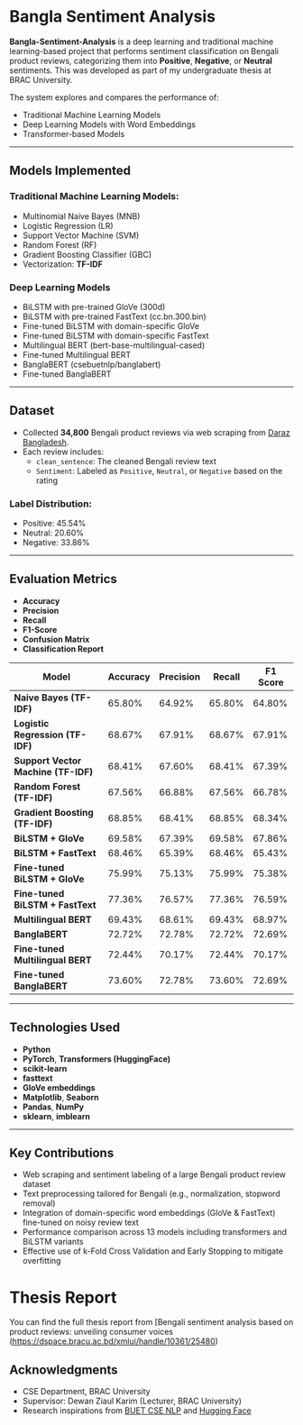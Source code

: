 # Bangla Sentiment Analysis

**Bangla-Sentiment-Analysis** is a deep learning and traditional machine learning-based project that performs sentiment classification on Bengali product reviews, categorizing them into **Positive**, **Negative**, or **Neutral** sentiments. This was developed as part of my undergraduate thesis at BRAC University.

The system explores and compares the performance of:
- Traditional Machine Learning Models 
- Deep Learning Models with Word Embeddings 
- Transformer-based Models 

---

## Models Implemented

### Traditional Machine Learning Models:
- Multinomial Naive Bayes (MNB)
- Logistic Regression (LR)
- Support Vector Machine (SVM)
- Random Forest (RF)
- Gradient Boosting Classifier (GBC)
- Vectorization: **TF-IDF**

### Deep Learning Models
- BiLSTM with pre-trained GloVe (300d)
- BiLSTM with pre-trained FastText (cc.bn.300.bin)
- Fine-tuned BiLSTM with domain-specific GloVe
- Fine-tuned BiLSTM with domain-specific FastText
- Multilingual BERT (bert-base-multilingual-cased)
- Fine-tuned Multilingual BERT
- BanglaBERT (csebuetnlp/banglabert)
- Fine-tuned BanglaBERT

---

## Dataset

- Collected **34,800** Bengali product reviews via web scraping from [Daraz Bangladesh](https://www.daraz.com.bd/).
- Each review includes:
  - `clean_sentence`: The cleaned Bengali review text
  - `Sentiment`: Labeled as `Positive`, `Neutral`, or `Negative` based on the rating

### Label Distribution:
- Positive: 45.54%
- Neutral: 20.60%
- Negative: 33.86%

---

## Evaluation Metrics

- **Accuracy**
- **Precision**
- **Recall**
- **F1-Score**
- **Confusion Matrix**
- **Classification Report**

| Model                                | Accuracy | Precision | Recall | F1 Score |
|-------------------------------------|----------|-----------|--------|----------|
| **Naive Bayes (TF-IDF)**            | 65.80%   | 64.92%    | 65.80% | 64.80%   |
| **Logistic Regression (TF-IDF)**    | 68.67%   | 67.91%    | 68.67% | 67.91%   |
| **Support Vector Machine (TF-IDF)** | 68.41%   | 67.60%    | 68.41% | 67.39%   |
| **Random Forest (TF-IDF)**          | 67.56%   | 66.88%    | 67.56% | 66.78%   |
| **Gradient Boosting (TF-IDF)**      | 68.85%   | 68.41%    | 68.85% | 68.34%   |
| **BiLSTM + GloVe**                  | 69.58%   | 67.39%    | 69.58% | 67.86%   |
| **BiLSTM + FastText**               | 68.46%   | 65.39%    | 68.46% | 65.43%   |
| **Fine-tuned BiLSTM + GloVe**       | 75.99%   | 75.13%    | 75.99% | 75.38%   |
| **Fine-tuned BiLSTM + FastText**    | 77.36%   | 76.57%    | 77.36% | 76.59%   |
| **Multilingual BERT**               | 69.43%   | 68.61%    | 69.43% | 68.97%   |
| **BanglaBERT**                      | 72.72%   | 72.78%    | 72.72% | 72.69%   |
| **Fine-tuned Multilingual BERT**    | 72.44%   | 70.17%    | 72.44% | 70.17%   |
| **Fine-tuned BanglaBERT**           | 73.60%   | 72.78%    | 73.60% | 72.69%   |

---

## Technologies Used

- **Python**
- **PyTorch**, **Transformers (HuggingFace)**
- **scikit-learn**
- **fasttext**
- **GloVe embeddings**
- **Matplotlib**, **Seaborn**
- **Pandas**, **NumPy**
- **sklearn**, **imblearn**

---

## Key Contributions

- Web scraping and sentiment labeling of a large Bengali product review dataset
- Text preprocessing tailored for Bengali (e.g., normalization, stopword removal)
- Integration of domain-specific word embeddings (GloVe & FastText) fine-tuned on noisy review text
- Performance comparison across 13 models including transformers and BiLSTM variants
- Effective use of k-Fold Cross Validation and Early Stopping to mitigate overfitting

# Thesis Report

You can find the full thesis report from [Bengali sentiment analysis based on product reviews: unveiling consumer voices (https://dspace.bracu.ac.bd/xmlui/handle/10361/25480)

## Acknowledgments

- CSE Department, BRAC University  
- Supervisor: Dewan Ziaul Karim (Lecturer, BRAC University)  
- Research inspirations from [BUET CSE NLP](https://csebuetnlp.github.io/) and [Hugging Face](https://huggingface.co/)

